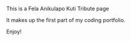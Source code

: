 This is a Fela Anikulapo Kuti Tribute page

It makes up the first part of my coding portfolio.

Enjoy!